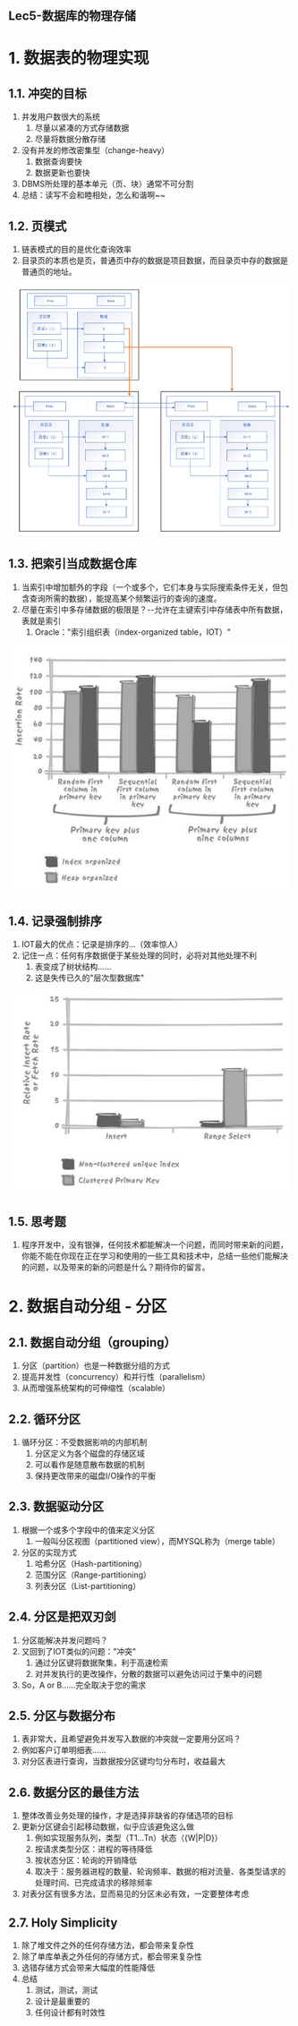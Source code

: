 Lec5-数据库的物理存储
---

# 1. 数据表的物理实现

## 1.1. 冲突的目标
1. 并发用户数很大的系统
   1. 尽量以紧凑的方式存储数据
   2. 尽量将数据分散存储
2. 没有并发的修改密集型（change-heavy）
   1. 数据查询要快
   2. 数据更新也要快
3. DBMS所处理的基本单元（页、块）通常不可分割
4. 总结：读写不会和睦相处，怎么和谐啊~~

## 1.2. 页模式
1. 链表模式的目的是优化查询效率
2. 目录页的本质也是页，普通页中存的数据是项目数据，而目录页中存的数据是普通页的地址。

![](img/lec5/1.png)

## 1.3. 把索引当成数据仓库
1. 当索引中增加额外的字段（一个或多个，它们本身与实际搜索条件无关，但包含查询所需的数据），能提高某个频繁运行的查询的速度。
2. 尽量在索引中多存储数据的极限是？--允许在主键索引中存储表中所有数据，表就是索引
   1. Oracle："索引组织表（index-organized table，IOT）"

![](img/lec5/2.png)

## 1.4. 记录强制排序
1. IOT最大的优点：记录是排序的…（效率惊人）
2. 记住一点：任何有序数据便于某些处理的同时，必将对其他处理不利
   1. 表变成了树状结构……
   2. 这是失传已久的"层次型数据库"

![](img/lec5/3.png)

## 1.5. 思考题
1. 程序开发中，没有银弹，任何技术都能解决一个问题，而同时带来新的问题，你能不能在你现在正在学习和使用的一些工具和技术中，总结一些他们能解决的问题，以及带来的新的问题是什么？期待你的留言。

# 2. 数据自动分组 - 分区

## 2.1. 数据自动分组（grouping）
1. 分区（partition）也是一种数据分组的方式
2. 提高并发性（concurrency）和并行性（parallelism）
3. 从而增强系统架构的可伸缩性（scalable）

## 2.2. 循环分区
1. 循环分区：不受数据影响的内部机制
   1. 分区定义为各个磁盘的存储区域
   2. 可以看作是随意散布数据的机制
   3. 保持更改带来的磁盘I/O操作的平衡

## 2.3. 数据驱动分区
1. 根据一个或多个字段中的值来定义分区
   1. 一般叫分区视图（partitioned view），而MYSQL称为（merge table）
2. 分区的实现方式
   1. 哈希分区（Hash-partitioning）
   2. 范围分区（Range-partitioning）
   3. 列表分区（List-partitioning）

## 2.4. 分区是把双刃剑
1. 分区能解决并发问题吗？
2. 又回到了IOT类似的问题："冲突"
   1. 通过分区键将数据聚集，利于高速检索
   2. 对并发执行的更改操作，分散的数据可以避免访问过于集中的问题
3. So，A or B……完全取决于您的需求

## 2.5. 分区与数据分布
1. 表非常大，且希望避免并发写入数据的冲突就一定要用分区吗？
2. 例如客户订单明细表……
3. 对分区表进行查询，当数据按分区键均匀分布时，收益最大

## 2.6. 数据分区的最佳方法
1. 整体改善业务处理的操作，才是选择非缺省的存储选项的目标
2. 更新分区键会引起移动数据，似乎应该避免这么做
   1. 例如实现服务队列，类型（T1…Tn）状态（{W|P|D}）
   2. 按请求类型分区：进程的等待降低
   3. 按状态分区：轮询的开销降低
   4. 取决于：服务器进程的数量、轮询频率、数据的相对流量、各类型请求的处理时间、已完成请求的移除频率
3. 对表分区有很多方法，显而易见的分区未必有效，一定要整体考虑

## 2.7. Holy Simplicity
1. 除了堆文件之外的任何存储方法，都会带来复杂性
2. 除了单库单表之外任何的存储方式，都会带来复杂性
3. 选错存储方式会带来大幅度的性能降低
4. 总结
   1. 测试，测试，测试
   2. 设计是最重要的
   3. 任何设计都有时效性
